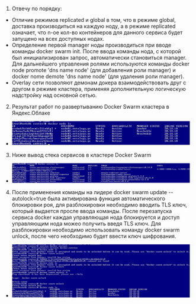 1. Отвечу по порядку:
 * Отличие режимов replicated и global в том, что в режиме global, доставка производиться на каждую ноду, а в режиме replicated означает, что n-ое кол-во контейнеров для данного сервиса будет запущено на всех доступных нодах.
 * Определение первой manager ноды производиться при вводе команды docker swarm init. После ввода команды нода, с которой был инициализирован запрос, автоматически становиться manager. Для дальнейшего управления ролями используются команды docker node promote 'dns name node' (для добавления роли manager) и docker nome demote 'dns name node' (для удаления роли manager).
 * Overlay сети позволяют демонам докера взаимодействовать друг с другом в режиме кластера, применяя дополнительную логическую надстройку над основной сетью.
2. Результат работ по развертыванию Docker Swarm кластера в Яндекс.Облаке
 * ![Task2](https://github.com/Atlipoka/devops_netology/blob/main/virtualization/lecture5/Lecture5-task2.png)
3. Ниже вывод стека сервисов в кластере Docker Swarm
 * ![Task3](https://github.com/Atlipoka/devops_netology/blob/main/virtualization/lecture5/Lecture5-task3.png)
4. После применения команды на лидере docker swarm update --autolock=true была активирована функция автоматического блокировки роя, для разблокировки необходимо вводить  TLS ключ, который выдается просле ввода команды. После перезапуска сервиса docker каждая управляющая нода блокируется и доступ управляющим нода можео получить введя TLS ключ. Для разблокировки необходимо использовать команду docker swarm unlock, после чего необходимо будет ввести ключ шифрования.
 * ![Task4](https://github.com/Atlipoka/devops_netology/blob/main/virtualization/lecture5/Lecture5-task4.png)
